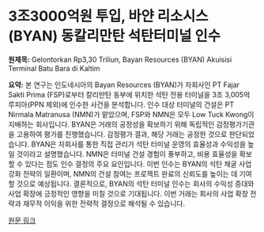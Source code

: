 # 3조3000억원 투입, 바얀 리소시스(BYAN) 동칼리만탄 석탄터미널 인수

**원제목:** Gelontorkan Rp3,30 Triliun, Bayan Resources (BYAN) Akuisisi Terminal Batu Bara di Kaltim

**요약:** 본 연구는 인도네시아의 Bayan Resources (BYAN)가 자회사인 PT Fajar Sakti Prima (FSP)로부터 칼리만탄 동부에 위치한 석탄 전용 터미널을 3조 3,005억 루피아(PPN 제외)에 인수한 사건을 분석합니다.  인수 대상 터미널의 건설은 PT Nirmala Matranusa (NMN)가 맡았으며, FSP와 NMN은 모두 Low Tuck Kwong이 지배하는 회사입니다.  BYAN은 거래의 공정성을 확보하기 위해 독립적인 감정평가기관을 고용하여 평가를 진행했습니다. 감정평가 결과, 해당 거래는 공정한 것으로 판단되었습니다.  BYAN은 자회사를 통한 직접 관리가 석탄 터미널 운영의 효율성과 수익성을 높일 것이라고 설명했습니다.  NMN은 터미널 건설 경험이 풍부하고,  비용 효율성을 확보할 수 있다는 점도 인수 결정의 주요 요인입니다.  이번 인수는 BYAN의 석탄 채굴 사업 강화 전략의 일환이며,  NMN의 건설 참여는 프로젝트 완료의 신뢰도를 높이는 데 기여할 것으로 예상됩니다.  결론적으로,  BYAN의 석탄 터미널 인수는 회사의 수익성 증대와 사업 확장에 긍정적인 영향을 미칠 것으로 기대됩니다.  이번 거래는  회사의 사업 확장 전략과 재무적 이익을 위한 전략적 결정으로 해석될 수 있습니다.

[원문 링크](https://wartaekonomi.co.id/read575586/gelontorkan-rp330-triliun-bayan-resources-byan-akuisisi-terminal-batu-bara-di-kaltim)
